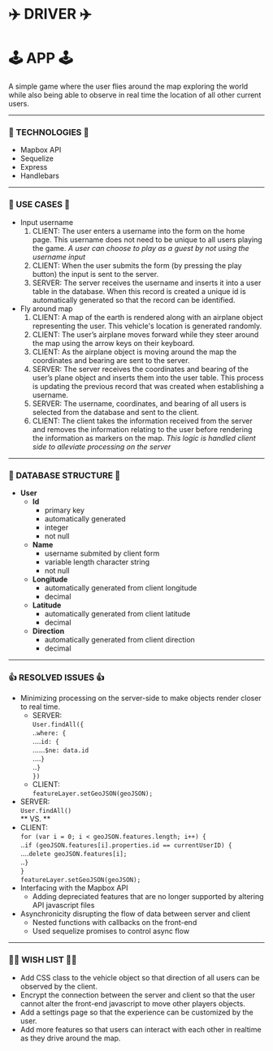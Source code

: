 # ✈️ **DRIVER** ✈️ #
# 🕹 APP 🕹 #
A simple game where the user flies around the map exploring the world while also being able to observe in real time the location of all other current users.
<br/>  
**************************
### 📡 TECHNOLOGIES 📡 ###
* Mapbox API
* Sequelize
* Express
* Handlebars   
**************************  
### 👥 USE CASES 👥 ###
* Input username
  1. CLIENT: The user enters a username into the form on the home page. This username does not need to be unique to all users playing the game. *A user can choose to play as a guest by not using the username input*
  2. CLIENT: When the user submits the form (by pressing the play button) the input is sent to the server.
  3. SERVER: The server receives the username and inserts it into a user table in the database. When this record is created a unique id is automatically generated so that the record can be identified.
* Fly around map
  1. CLIENT: A map of the earth is rendered along with an airplane object representing the user. This vehicle's location is generated randomly.
  2. CLIENT: The user’s airplane moves forward while they steer around the map using the arrow keys on their keyboard.
  3. CLIENT: As the airplane object is moving around the map the coordinates and bearing are sent to the server.
  4. SERVER: The server receives the coordinates and bearing of the user’s plane object and inserts them into the user table. This process is updating the previous record that was created when establishing a username.
  5. SERVER: The username, coordinates, and bearing of all users is selected from the database and sent to the client.
  6. CLIENT: The client takes the information received from the server and removes the information relating to the user before rendering the information as markers on the map. *This logic is handled client side to alleviate processing on the server*

***************  

### 💽 DATABASE STRUCTURE 💽 ###
  * **User**
    * **Id**
      * primary key
      * automatically generated
      * integer
      * not null
    * **Name**
      * username submited by client form
      * variable length character string
      * not null
    * **Longitude**
      * automatically generated from client longitude
      * decimal
    * **Latitude**
      * automatically generated from client latitude
      * decimal
    * **Direction**
      * automatically generated from client direction
      * decimal

*************

### 👍 RESOLVED ISSUES 👍 ###
* Minimizing processing on the server-side to make objects render closer to real time.  
  * SERVER:   
  `User.findAll({`  
  ..`where: {`  
  ....`id: {`  
  ......`$ne: data.id`  
  ....`}`  
  ..`}`  
  `})`
  * CLIENT:  
  `featureLayer.setGeoJSON(geoJSON);`  
 * SERVER:  
 `User.findAll()`  
** VS. **  
 * CLIENT:  
`for (var i = 0; i < geoJSON.features.length; i++) {`   
 ..`if (geoJSON.features[i].properties.id == currentUserID) {`  
....`delete geoJSON.features[i];`  
..`}`  
`}`  
`featureLayer.setGeoJSON(geoJSON);`
* Interfacing with the Mapbox API
  * Adding depreciated features that are no longer supported by altering API javascript files
* Asynchronicity disrupting the flow of data between server and client
  * Nested functions with callbacks on the front-end
  * Used sequelize promises to control async flow

*************

### 🙏🏻 WISH LIST 🙏🏻 ###
* Add CSS class to the vehicle object so that direction of all users can be observed by the client.
* Encrypt the connection between the server and client so that the user cannot alter the front-end javascript to move other players objects.
* Add a settings page so that the experience can be customized by the user.
* Add more features so that users can interact with each other in realtime as they drive around the map.
